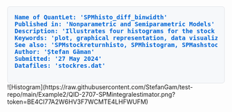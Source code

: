 
<div style="background-color: #f6f8fa; border: 1px solid #e1e4e8; border-radius: 6px; padding: 16px; font-family: Arial, sans-serif; color: #0366d6;">
<pre style="margin: 0; font-size: 14px; font-weight: bold;">
Name of QuantLet: 'SPMhisto_diff_binwidth'
Published in: 'Nonparametric and Semiparametric Models'
Description: 'Illustrates four histograms for the stock returns data with different bin-widths .'
Keywords: 'plot, graphical representation, data visualization, histogram, financial, returns, asset'
See also: 'SPMstockreturnhisto, SPMhistogram, SPMashstock, SPMbuffahisto, SPMHistoConstruct,SPMhistobias2'
Author: 'Ștefan Găman'
Submitted: '27 May 2024'
Datafiles: 'stockres.dat'

</pre>
</div>
![Histogram](https://raw.githubusercontent.com/StefanGam/test-repo/main/Example2/QID-2707-SPMintegralestimator.png?token=BE4CI77A2W6HV3F7WCMTE4LHFWUFM)

